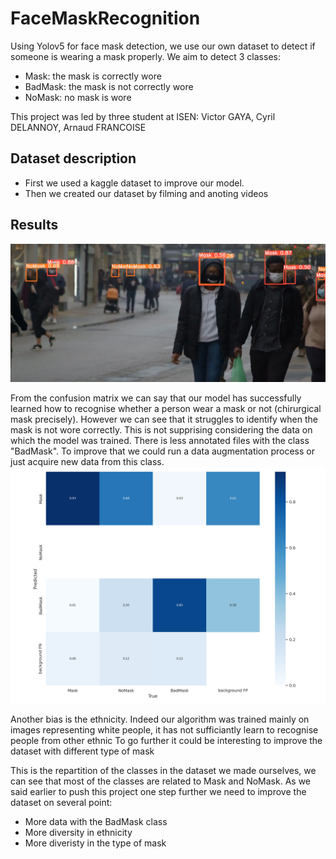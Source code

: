 # FaceMaskRecognition
Using Yolov5 for face mask detection, we use our own dataset to detect if someone is wearing a mask properly.
We aim to detect 3 classes:
- Mask: the mask is correctly wore
- BadMask: the mask is not correctly wore
- NoMask: no mask is wore

This project was led by three student at ISEN: Victor GAYA, Cyril DELANNOY, Arnaud FRANCOISE

## Dataset description
* First we used a kaggle dataset to improve our model.
* Then we created our dataset by filming and anoting videos


## Results
![alt text](https://github.com/goldentrex/FaceMaskRecognition/blob/9ddcd6c0c31113d2182c95d7ec3d88270d78387f/Demo/democapture.png)

From the confusion matrix  we can say that our model has successfully learned how to recognise whether a person wear a mask or not (chirurgical mask precisely). However we can see that it struggles to identify when the mask is not wore correctly.
This is not supprising considering the data on which the model was trained. There is less annotated files with the class "BadMask". To improve that we could run a data augmentation process or just acquire new data from this class.
![alt text](https://github.com/goldentrex/FaceMaskRecognition/blob/8448a80c6aca3981e1dbb151463fa288b41dfe3a/Demo/confusionmatrix.png)

Another bias is the ethnicity. Indeed our algorithm was trained mainly on images representing white people, it has not sufficiantly learn to recognise people from other ethnic
To go further it could be interesting to improve the dataset with different type of mask

This is the repartition of the classes in the dataset we made ourselves, we can see that most of the classes are related to Mask and NoMask.
As we said earlier to push this project one step further we need to improve the dataset on several point: 

*   More data with the BadMask class
*   More diversity in ethnicity
*   More diveristy in the type of mask

